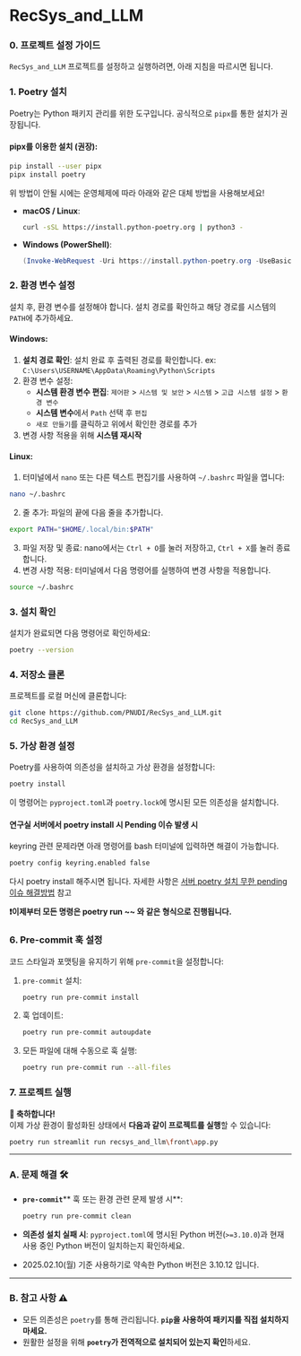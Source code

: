 # RecSys\_and\_LLM

### 0. 프로젝트 설정 가이드

`RecSys_and_LLM` 프로젝트를 설정하고 실행하려면, 아래 지침을 따르시면 됩니다.

### 1. Poetry 설치

Poetry는 Python 패키지 관리를 위한 도구입니다. 공식적으로 `pipx`를 통한 설치가 권장됩니다. 

#### pipx를 이용한 설치 (권장):

  ```bash
  pip install --user pipx 
  pipx install poetry
  ```

위 방법이 안될 시에는 운영체제에 따라 아래와 같은 대체 방법을 사용해보세요!

- **macOS / Linux**:

  ```bash
  curl -sSL https://install.python-poetry.org | python3 -
  ```

- **Windows (PowerShell)**:

  ```powershell
  (Invoke-WebRequest -Uri https://install.python-poetry.org -UseBasicParsing).Content | python -
  ```


### 2. 환경 변수 설정
설치 후, 환경 변수를 설정해야 합니다. 설치 경로를 확인하고 해당 경로를 시스템의 `PATH`에 추가하세요. 

#### Windows:
1. **설치 경로 확인**: 설치 완료 후 출력된 경로를 확인합니다. ex: `C:\Users\USERNAME\AppData\Roaming\Python\Scripts`
2. 환경 변수 설정:
   - **시스템 환경 변수 편집**: `제어판` > `시스템 및 보안` > `시스템` > `고급 시스템 설정` > `환경 변수`
   - **시스템 변수**에서 `Path` 선택 후 `편집`
   - `새로 만들기`를 클릭하고 위에서 확인한 경로를 추가
3. 변경 사항 적용을 위해 **시스템 재시작**

#### Linux:
1. 터미널에서 `nano` 또는 다른 텍스트 편집기를 사용하여 `~/.bashrc` 파일을 엽니다:
```bash
nano ~/.bashrc
```
2. 줄 추가: 파일의 끝에 다음 줄을 추가합니다.  
```bash
export PATH="$HOME/.local/bin:$PATH"
```
3. 파일 저장 및 종료: nano에서는 `Ctrl + O`를 눌러 저장하고, `Ctrl + X`를 눌러 종료합니다.
4. 변경 사항 적용: 터미널에서 다음 명령어를 실행하여 변경 사항을 적용합니다.
```bash
source ~/.bashrc
```

### 3. 설치 확인
설치가 완료되면 다음 명령어로 확인하세요:

```bash
poetry --version
```

### 4. 저장소 클론

프로젝트를 로컬 머신에 클론합니다:

```bash
git clone https://github.com/PNUDI/RecSys_and_LLM.git
cd RecSys_and_LLM
```

### 5. 가상 환경 설정

Poetry를 사용하여 의존성을 설치하고 가상 환경을 설정합니다:

```bash
poetry install
```

이 명령어는 `pyproject.toml`과 `poetry.lock`에 명시된 모든 의존성을 설치합니다. 

#### 연구실 서버에서 poetry install 시 Pending 이슈 발생 시 
keyring 관련 문제라면
아래 명령어를 bash 터미널에 입력하면 해결이 가능합니다.  

```bash
poetry config keyring.enabled false
```

다시 poetry install 해주시면 됩니다. 
자세한 사항은 [서버 poetry 설치 무한 pending 이슈 해결방법](https://velog.io/@diluny/%EC%84%9C%EB%B2%84-poetry-%EC%84%A4%EC%B9%98-%EB%AC%B4%ED%95%9C-pending-%EC%9D%B4%EC%8A%88-%ED%95%B4%EA%B2%B0%EB%B0%A9%EB%B2%95) 참고


**❗이제부터 모든 명령은 poetry run ~~ 와 같은 형식으로 진행됩니다.**



### 6. Pre-commit 훅 설정

코드 스타일과 포맷팅을 유지하기 위해 `pre-commit`을 설정합니다:

1. `pre-commit` 설치:

   ```bash
   poetry run pre-commit install
   ```

2. 훅 업데이트:

   ```bash
   poetry run pre-commit autoupdate
   ```

3. 모든 파일에 대해 수동으로 훅 실행:

   ```bash
   poetry run pre-commit run --all-files
   ```



### 7. 프로젝트 실행

**🥳 축하합니다!**  
이제 가상 환경이 활성화된 상태에서 **다음과 같이 프로젝트를 실행**할 수 있습니다:

```bash
poetry run streamlit run recsys_and_llm\front\app.py
```

---

### A. 문제 해결 🛠️

- **`pre-commit`**** 훅 또는 환경 관련 문제 발생 시**:

  ```bash
  poetry run pre-commit clean
  ```

- **의존성 설치 실패 시**: `pyproject.toml`에 명시된 Python 버전(`>=3.10.0`)과 현재 사용 중인 Python 버전이 일치하는지 확인하세요.
- 2025.02.10(월) 기준 사용하기로 약속한 Python 버전은 3.10.12 입니다.

---

### B. 참고 사항 ⚠️

- 모든 의존성은 `poetry`를 통해 관리됩니다. **`pip`을 사용하여 패키지를 직접 설치하지 마세요.**
- 원활한 설정을 위해 **`poetry`가 전역적으로 설치되어 있는지 확인**하세요.

